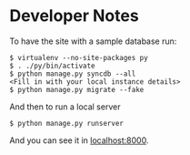 # Developer Notes

To have the site with a sample database run:

	$ virtualenv --no-site-packages py
	$ . ./py/bin/activate
	$ python manage.py syncdb --all
	<Fill in with your local instance details>
	$ python manage.py migrate --fake

And then to run a local server

	$ python manage.py runserver

And you can see it in [localhost:8000](http://localhohst:8000).
